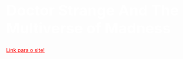 <h1 style="color: #fff; font-size: 40px;" >Doctor Strange And The Multiverse of Madness</h1>
<a style="color: red;" href= "https://guilherme-joviniano.github.io/Doctor-Strange-2-Concept/" >Link para o site! </a>


